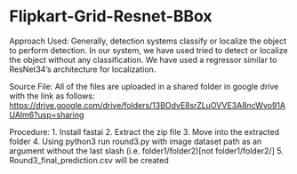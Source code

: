 # Flipkart-Grid-Resnet-BBox

Approach Used:
Generally, detection systems classify or localize the object to perform detection. In our system, we have used tried to detect or localize the object without any classification.
We have used a regressor similar to ResNet34’s architecture for localization.


Source File:
All of the files are uploaded in a shared folder in google drive with the link as follows:
https://drive.google.com/drive/folders/13BOdvE8srZLuOVVE3A8ncWvo91AUAlm6?usp=sharing

Procedure:
    1. Install fastai
    2. Extract the zip file
    3. Move into the extracted folder
    4. Using python3 run round3.py with image dataset path as an argument without the last slash (i.e. folder1/folder2)[not folder1/folder2/]
    5. Round3_final_prediction.csv will be created

